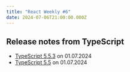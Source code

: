 ```yaml
---
title: "React Weekly #6"
date: 2024-07-06T21:00:00.000Z
---
```


## Release notes from TypeScript

- [TypeScript 5.5.3](https://github.com/microsoft/TypeScript/releases/tag/v5.5.3) on 01.07.2024
- [TypeScript 5.5](https://github.com/microsoft/TypeScript/releases/tag/v5.5.2) on 01.07.2024
